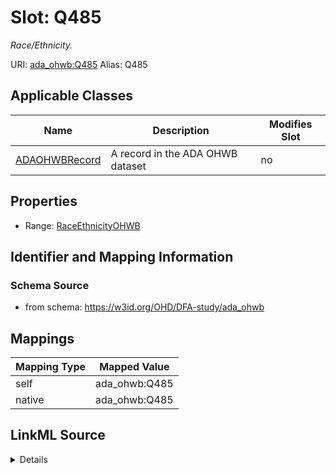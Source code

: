 

# Slot: Q485 


_Race/Ethnicity._





URI: [ada_ohwb:Q485](https://w3id.org/OHD/DFA-study/ada_ohwb/Q485)
Alias: Q485

<!-- no inheritance hierarchy -->





## Applicable Classes

| Name | Description | Modifies Slot |
| --- | --- | --- |
| [ADAOHWBRecord](ADAOHWBRecord.md) | A record in the ADA OHWB dataset |  no  |







## Properties

* Range: [RaceEthnicityOHWB](RaceEthnicityOHWB.md)





## Identifier and Mapping Information







### Schema Source


* from schema: https://w3id.org/OHD/DFA-study/ada_ohwb




## Mappings

| Mapping Type | Mapped Value |
| ---  | ---  |
| self | ada_ohwb:Q485 |
| native | ada_ohwb:Q485 |




## LinkML Source

<details>
```yaml
name: Q485
description: Race/Ethnicity.
from_schema: https://w3id.org/OHD/DFA-study/ada_ohwb
rank: 1000
alias: Q485
domain_of:
- ADA_OHWBRecord
range: RaceEthnicityOHWB

```
</details>